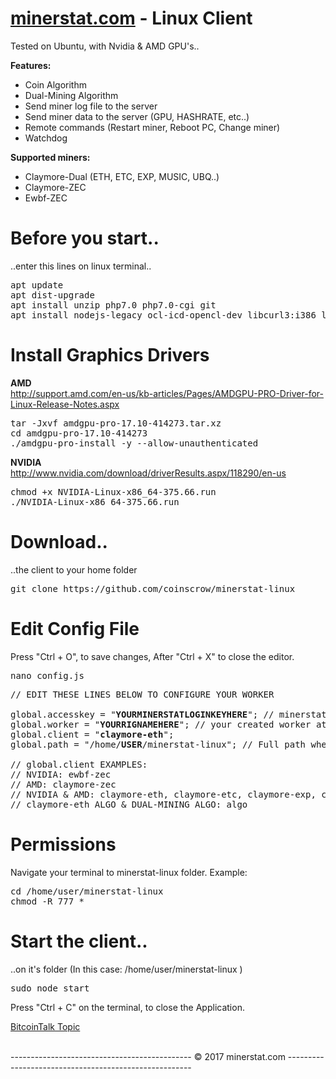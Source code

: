 # <a href="https://minerstat.com" target="_blank">minerstat.com</a> - Linux Client
Tested on Ubuntu, with Nvidia & AMD GPU's..

<b>Features:</b>
- Coin Algorithm
- Dual-Mining Algorithm
- Send miner log file to the server
- Send miner data to the server (GPU, HASHRATE, etc..)
- Remote commands (Restart miner, Reboot PC, Change miner)
- Watchdog 

<b>Supported miners:</b>
- Claymore-Dual (ETH, ETC, EXP, MUSIC, UBQ..)
- Claymore-ZEC
- Ewbf-ZEC

# Before you start..
..enter this lines on linux terminal..
<pre>
apt update
apt dist-upgrade
apt install unzip php7.0 php7.0-cgi git
apt install nodejs-legacy ocl-icd-opencl-dev libcurl3:i386 libcurl4-openssl-dev
</pre>

# Install Graphics Drivers

<b>AMD</b> <br>
http://support.amd.com/en-us/kb-articles/Pages/AMDGPU-PRO-Driver-for-Linux-Release-Notes.aspx
<pre>
tar -Jxvf amdgpu-pro-17.10-414273.tar.xz
cd amdgpu-pro-17.10-414273
./amdgpu-pro-install -y --allow-unauthenticated
</pre>

<b>NVIDIA</b> <br>
http://www.nvidia.com/download/driverResults.aspx/118290/en-us
<pre>
chmod +x NVIDIA-Linux-x86_64-375.66.run
./NVIDIA-Linux-x86_64-375.66.run
</pre>

# Download..
..the client to your home folder
<pre>
git clone https://github.com/coinscrow/minerstat-linux
</pre>

# Edit Config File
Press "Ctrl + O", to save changes, After "Ctrl + X" to close the editor.
<pre>
nano config.js
</pre>

<pre>
// EDIT THESE LINES BELOW TO CONFIGURE YOUR WORKER

global.accesskey = "<b>YOURMINERSTATLOGINKEYHERE</b>"; // minerstat.com LOGIN key
global.worker = "<b>YOURRIGNAMEHERE</b>"; // your created worker at the website
global.client = "<b>claymore-eth</b>";
global.path = "/home/<b>USER</b>/minerstat-linux"; // Full path where you cloned the client

// global.client EXAMPLES:
// NVIDIA: ewbf-zec
// AMD: claymore-zec
// NVIDIA & AMD: claymore-eth, claymore-etc, claymore-exp, claymore-music, claymore-ubq
// claymore-eth ALGO & DUAL-MINING ALGO: algo
</pre>

# Permissions
Navigate your terminal to minerstat-linux folder. Example:
<pre>
cd /home/user/minerstat-linux
chmod -R 777 *
</pre>

# Start the client..
..on it's folder  (In this case: /home/user/minerstat-linux )
<pre>
sudo node start
</pre>

Press "Ctrl + C" on the terminal, to close the Application.  <br>


<a href="https://bitcointalk.org/index.php?topic=1772780.0" target="_blank">BitcoinTalk Topic</a>

<br>
--------------------------------------------- © 2017 minerstat.com ------------------------------------------------------
